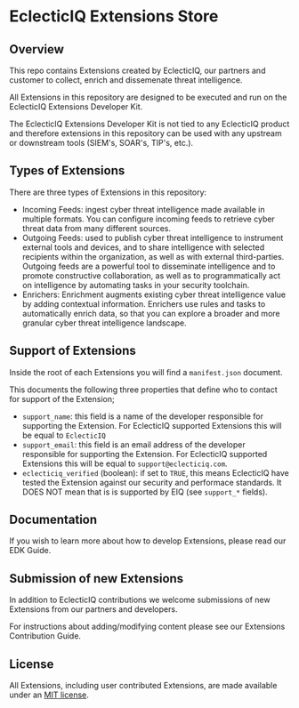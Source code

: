 # EclecticIQ Extensions Store

## Overview

This repo contains Extensions created by EclecticIQ, our partners and customer to collect, enrich and dissemenate threat intelligence.

All Extensions in this repository are designed to be executed and run on the EclecticIQ Extensions Developer Kit.

The EclecticIQ Extensions Developer Kit is not tied to any EclecticIQ product and therefore extensions in this repository can be used with any upstream or downstream tools (SIEM's, SOAR's, TIP's, etc.).

## Types of Extensions

There are three types of Extensions in this repository:

* Incoming Feeds: ingest cyber threat intelligence made available in multiple formats.
You can configure incoming feeds to retrieve cyber threat data from many different sources.
* Outgoing Feeds: used to publish cyber threat intelligence to instrument external tools and devices, and to share intelligence with selected recipients within the organization, as well as with external third-parties. Outgoing feeds are a powerful tool to disseminate intelligence and to promote constructive collaboration, as well as to programmatically act on intelligence by automating tasks in your security toolchain.
* Enrichers: Enrichment augments existing cyber threat intelligence value by adding contextual information.
Enrichers use rules and tasks to automatically enrich data, so that you can explore a broader and more granular cyber threat intelligence landscape.

## Support of Extensions

Inside the root of each Extensions you will find a `manifest.json` document.

This documents the following three properties that define who to contact for support of the Extension;

* `support_name`: this field is a name of the developer responsible for supporting the Extension. For EclecticIQ supported Extensions this will be equal to `EclecticIQ`
* `support_email`: this field is an email address of the developer responsible for supporting the Extension. For EclecticIQ supported Extensions this will be equal to `support@eclecticiq.com`.
* `eclecticiq_verified` (boolean): if set to `TRUE`, this means EclecticIQ have tested the Extension against our security and performace standards. It DOES NOT mean that is is supported by EIQ (see `support_*` fields).

## Documentation

If you wish to learn more about how to develop Extensions, please read our EDK Guide.

## Submission of new Extensions

In addition to EclecticIQ contributions we welcome submissions of new Extensions from our partners and developers.

For instructions about adding/modifying content please see our Extensions Contribution Guide.

## License

All Extensions, including user contributed Extensions, are made available under an [MIT license](/LICENSE).
